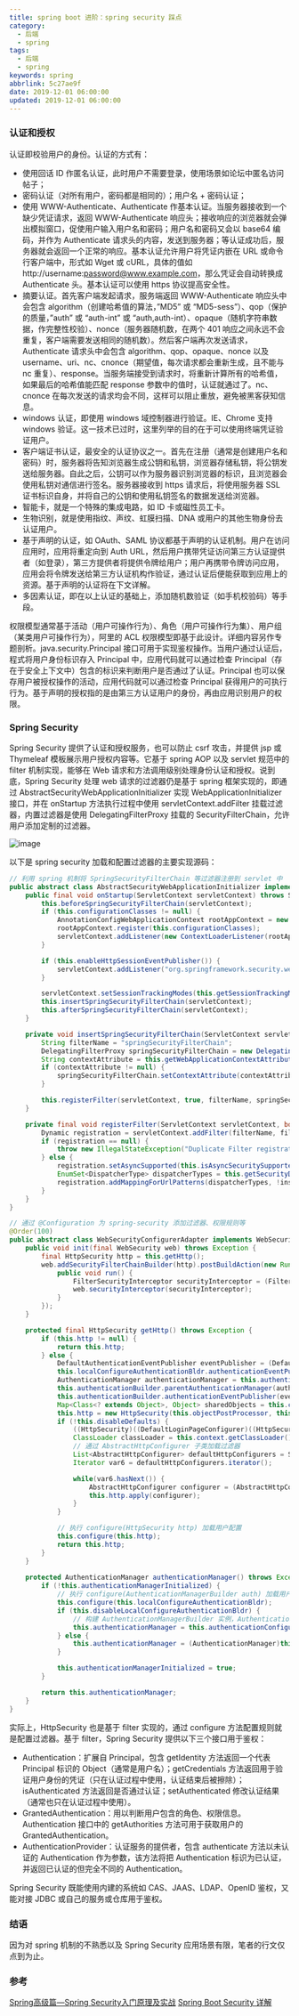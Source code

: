 ```yaml
---
title: spring boot 进阶：spring security 踩点
category:
  - 后端
  - spring
tags:
  - 后端
  - spring
keywords: spring
abbrlink: 5c27ae9f
date: 2019-12-01 06:00:00
updated: 2019-12-01 06:00:00
---
```


### 认证和授权

认证即校验用户的身份。认证的方式有：

* 使用回话 ID 作匿名认证，此时用户不需要登录，使用场景如论坛中匿名访问帖子；
* 密码认证（对所有用户，密码都是相同的）；用户名 + 密码认证；
* 使用 WWW-Authenticate、Authenticate 作基本认证。当服务器接收到一个缺少凭证请求，返回 WWW-Authenticate 响应头；接收响应的浏览器就会弹出模拟窗口，促使用户输入用户名和密码；用户名和密码又会以 base64 编码，并作为 Authenticate 请求头的内容，发送到服务器；等认证成功后，服务器就会返回一个正常的响应。基本认证允许用户将凭证内嵌在 URL 或命令行客户端中，形式如 Wget 或 cURL，具体的值如 http://username:password@www.example.com，那么凭证会自动转换成 Authenticate 头。基本认证可以使用 https 协议提高安全性。
* 摘要认证。首先客户端发起请求，服务端返回 WWW-Authenticate 响应头中会包含 algorithm（创建哈希值的算法，”MD5” 或 “MD5-sess”）、qop（保护的质量，”auth” 或 “auth-int” 或 “auth,auth-int）、opaque（随机字符串数据，作完整性校验）、nonce（服务器随机数，在两个 401 响应之间永远不会重复，客户端需要发送相同的随机数）。然后客户端再次发送请求，Authenticate 请求头中会包含 algorithm、qop、opaque、nonce 以及 username、uri、nc、cnonce（期望值，每次请求都会重新生成，且不能与 nc 重复）、response。当服务端接受到请求时，将重新计算所有的哈希值，如果最后的哈希值能匹配 response 参数中的值时，认证就通过了。nc、cnonce 在每次发送的请求均会不同，这样可以阻止重放，避免被黑客获知信息。
* windows 认证，即使用 windows 域控制器进行验证。IE、Chrome 支持 windows 验证。这一技术已过时，这里列举的目的在于可以使用终端凭证验证用户。
* 客户端证书认证，最安全的认证协议之一。首先在注册（通常是创建用户名和密码）时，服务器将告知浏览器生成公钥和私钥，浏览器存储私钥，将公钥发送给服务器。自此之后，公钥可以作为服务器识别浏览器的标识，且浏览器会使用私钥对通信进行签名。服务器接收到 https 请求后，将使用服务器 SSL 证书标识自身，并将自己的公钥和使用私钥签名的数据发送给浏览器。
* 智能卡，就是一个特殊的集成电路，如 ID 卡或磁性员工卡。
* 生物识别，就是使用指纹、声纹、虹膜扫描、DNA 或用户的其他生物身份去认证用户。
* 基于声明的认证，如 OAuth、SAML 协议都基于声明的认证机制。用户在访问应用时，应用将重定向到 Auth URL，然后用户携带凭证访问第三方认证提供者（如登录），第三方提供者将提供令牌给用户；用户再携带令牌访问应用，应用会将令牌发送给第三方认证机构作验证，通过认证后便能获取到应用上的资源。基于声明的认证将在下文详解。
* 多因素认证，即在以上认证的基础上，添加随机数验证（如手机校验码）等手段。

权限模型通常基于活动（用户可操作行为）、角色（用户可操作行为集）、用户组（某类用户可操作行为），阿里的 ACL 权限模型即基于此设计。详细内容另作专题剖析。java.security.Principal 接口可用于实现鉴权操作。当用户通过认证后，程式将用户身份标识存入 Principal 中，应用代码就可以通过检查 Principal（存在于安全上下文中）包含的标识来判断用户是否通过了认证。Principal 也可以保存用户被授权操作的活动，应用代码就可以通过检查 Principal 获得用户的可执行行为。基于声明的授权指的是由第三方认证用户的身份，再由应用识别用户的权限。

### Spring Security

Spring Security 提供了认证和授权服务，也可以防止 csrf 攻击，并提供 jsp 或 Thymeleaf 模板展示用户授权内容等。它基于 spring AOP 以及 servlet 规范中的 filter 机制实现，能够在 Web 请求和方法调用级别处理身份认证和授权。说到底，Spring Security 处理 web 请求的过滤器仍是基于 spring 框架实现的，即通过 AbstractSecurityWebApplicationInitializer 实现 WebApplicationInitializer 接口，并在 onStartup 方法执行过程中使用 servletContext.addFilter 挂载过滤器，内置过滤器是使用 DelegatingFilterProxy 挂载的 SecurityFilterChain，允许用户添加定制的过滤器。

![image](spring-security-filter.png)

以下是 spring security 加载和配置过滤器的主要实现源码：

```java
// 利用 spring 机制将 SpringSecurityFilterChain 等过滤器注册到 servlet 中
public abstract class AbstractSecurityWebApplicationInitializer implements WebApplicationInitializer {
    public final void onStartup(ServletContext servletContext) throws ServletException {
        this.beforeSpringSecurityFilterChain(servletContext);
        if (this.configurationClasses != null) {
            AnnotationConfigWebApplicationContext rootAppContext = new AnnotationConfigWebApplicationContext();
            rootAppContext.register(this.configurationClasses);
            servletContext.addListener(new ContextLoaderListener(rootAppContext));
        }

        if (this.enableHttpSessionEventPublisher()) {
            servletContext.addListener("org.springframework.security.web.session.HttpSessionEventPublisher");
        }

        servletContext.setSessionTrackingModes(this.getSessionTrackingModes());
        this.insertSpringSecurityFilterChain(servletContext);
        this.afterSpringSecurityFilterChain(servletContext);
    }

    private void insertSpringSecurityFilterChain(ServletContext servletContext) {
        String filterName = "springSecurityFilterChain";
        DelegatingFilterProxy springSecurityFilterChain = new DelegatingFilterProxy(filterName);
        String contextAttribute = this.getWebApplicationContextAttribute();
        if (contextAttribute != null) {
            springSecurityFilterChain.setContextAttribute(contextAttribute);
        }

        this.registerFilter(servletContext, true, filterName, springSecurityFilterChain);
    }

    private final void registerFilter(ServletContext servletContext, boolean insertBeforeOtherFilters, String filterName, Filter filter) {
        Dynamic registration = servletContext.addFilter(filterName, filter);
        if (registration == null) {
            throw new IllegalStateException("Duplicate Filter registration for '" + filterName + "'. Check to ensure the Filter is only configured once.");
        } else {
            registration.setAsyncSupported(this.isAsyncSecuritySupported());
            EnumSet<DispatcherType> dispatcherTypes = this.getSecurityDispatcherTypes();
            registration.addMappingForUrlPatterns(dispatcherTypes, !insertBeforeOtherFilters, new String[]{"/*"});
        }
    }
}

// 通过 @Configuration 为 spring-security 添加过滤器、权限规则等
@Order(100)
public abstract class WebSecurityConfigurerAdapter implements WebSecurityConfigurer<WebSecurity> {
    public void init(final WebSecurity web) throws Exception {
        final HttpSecurity http = this.getHttp();
        web.addSecurityFilterChainBuilder(http).postBuildAction(new Runnable() {
            public void run() {
                FilterSecurityInterceptor securityInterceptor = (FilterSecurityInterceptor)http.getSharedObject(FilterSecurityInterceptor.class);
                web.securityInterceptor(securityInterceptor);
            }
        });
    }

    protected final HttpSecurity getHttp() throws Exception {
        if (this.http != null) {
            return this.http;
        } else {
            DefaultAuthenticationEventPublisher eventPublisher = (DefaultAuthenticationEventPublisher)this.objectPostProcessor.postProcess(new DefaultAuthenticationEventPublisher());
            this.localConfigureAuthenticationBldr.authenticationEventPublisher(eventPublisher);
            AuthenticationManager authenticationManager = this.authenticationManager();
            this.authenticationBuilder.parentAuthenticationManager(authenticationManager);
            this.authenticationBuilder.authenticationEventPublisher(eventPublisher);
            Map<Class<? extends Object>, Object> sharedObjects = this.createSharedObjects();
            this.http = new HttpSecurity(this.objectPostProcessor, this.authenticationBuilder, sharedObjects);
            if (!this.disableDefaults) {
                ((HttpSecurity)((DefaultLoginPageConfigurer)((HttpSecurity)((HttpSecurity)((HttpSecurity)((HttpSecurity)((HttpSecurity)((HttpSecurity)((HttpSecurity)((HttpSecurity)this.http.csrf().and()).addFilter(new WebAsyncManagerIntegrationFilter()).exceptionHandling().and()).headers().and()).sessionManagement().and()).securityContext().and()).requestCache().and()).anonymous().and()).servletApi().and()).apply(new DefaultLoginPageConfigurer())).and()).logout();
                ClassLoader classLoader = this.context.getClassLoader();
                // 通过 AbstractHttpConfigurer 子类加载过滤器
                List<AbstractHttpConfigurer> defaultHttpConfigurers = SpringFactoriesLoader.loadFactories(AbstractHttpConfigurer.class, classLoader);
                Iterator var6 = defaultHttpConfigurers.iterator();

                while(var6.hasNext()) {
                    AbstractHttpConfigurer configurer = (AbstractHttpConfigurer)var6.next();
                    this.http.apply(configurer);
                }
            }

            // 执行 configure(HttpSecurity http) 加载用户配置
            this.configure(this.http);
            return this.http;
        }
    }
    
    protected AuthenticationManager authenticationManager() throws Exception {
        if (!this.authenticationManagerInitialized) {
            // 执行 configure(AuthenticationManagerBuilder auth) 加载用户配置
            this.configure(this.localConfigureAuthenticationBldr);
            if (this.disableLocalConfigureAuthenticationBldr) {
                // 构建 AuthenticationManagerBuilder 实例，AuthenticationManagerBuilder 实例拥有 authenticationProviders 属性管理 AuthenticationProvider 实例
                this.authenticationManager = this.authenticationConfiguration.getAuthenticationManager();
            } else {
                this.authenticationManager = (AuthenticationManager)this.localConfigureAuthenticationBldr.build();
            }

            this.authenticationManagerInitialized = true;
        }

        return this.authenticationManager;
    }
}
```

实际上，HttpSecurity 也是基于 filter 实现的，通过 configure 方法配置规则就是配置过滤器。基于 filter，Spring Security 提供以下三个接口用于鉴权：

* Authentication：扩展自 Principal，包含 getIdentity 方法返回一个代表 Principal 标识的 Object（通常是用户名）；getCredentials 方法返回用于验证用户身份的凭证（只在认证过程中使用，认证结束后被擦除）；isAuthenticated 方法返回是否通过认证；setAuthenticated 修改认证结果（通常也只在认证过程中使用）。
* GrantedAuthentication：用以判断用户包含的角色、权限信息。Authentication 接口中的 getAuthorities 方法可用于获取用户的 GrantedAuthentication。
* AuthenticationProvider：认证服务的提供者，包含 authenticate 方法以未认证的 Authentication 作为参数，该方法将把 Authentication 标识为已认证，并返回已认证的但完全不同的 Authentication。

Spring Security 既能使用内建的系统如 CAS、JAAS、LDAP、OpenID 鉴权，又能对接 JDBC 或自己的服务或仓库用于鉴权。

### 结语

因为对 spring 机制的不熟悉以及 Spring Security 应用场景有限，笔者的行文仅点到为止。

### 参考

[Spring高级篇—Spring Security入门原理及实战](http://www.zijin.net/news/tech/1190163.html)
[Spring Boot Security 详解](http://blog.itwolfed.com/blog/14)